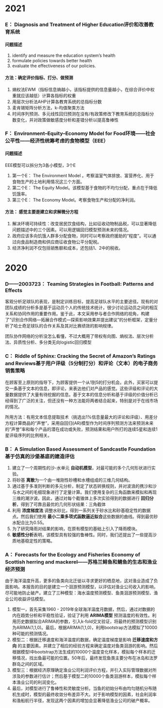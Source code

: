 # 2021

### E： Diagnosis and Treatment of Higher Education评价和改善教育系统

#### 问题描述

1. identify and measure the education system’s health
2. formulate policies towards better health 
3. evaluate the effectiveness of our policies.  

#### 方法：确定评价指标、打分、做预测

1. 熵权法EWM（指标信息熵越小，该指标提供的信息量越小，在综合评价中权重就应该越低）计算各指标的权重
2. 用层次分析法AHP计算各教育系统的总指标分数
3. 麦肯锡矩阵分析方法，k-均值聚类方法
4. 时间序列预测、多元线性回归预测在没有/有政策修改下教育系统的总指标分数变化，并对政策做敏感度分析和差错分析以提高鲁棒性

### F： Environment–Equity–Economy Model for Food环境——社会公平性——经济性统筹考虑的食物模型（EEE）

#### 问题描述

EEE模型可以拆分为3各小模型，3个E

1. 第一个E： The Environment Model 。考察温室气体排放、富营养化、用于食物生产的土地利用情况这三个方面。
2. 第二个E： The Equity Model。该模型基于食物的不均匀分配，重点在于降低饥饿率。
3. 第三个E： The Economy Model。考察食物生产和分配的净利润。

#### 方法： 感觉主要是建立和求解微分方程

1. 解决环境可持续性：改变居民饮食结构，比如征收动物制品税，可以显著降低问题描述中的三个因素。可以用逻辑回归模型预测未来的情况。
2. 政府应该多向饥饿人群多分配食物，同时可以考察政府援助的“程度”。可以通过向食品制造商和供应商征收食物公平分配税。
3. 经济净利润不仅包括销售额和成本，还包括1、2中的税收。



# 2020

### D——2003723： Teaming Strategies in Football: Patterns and Effects

客观分析足球队的表现，是制定训练目标，提高足球队水平的主要途径。现有的对团队成绩的分析多是基于运动员个人的传统技术统计，很少讨论运动员之间的相互关系和协同作用的重要作用。鉴于此，本文采用参与者合作网络的视角，构建了“识别合作网络—拓展合作模式—探索影响效果并提出建议”的分析框架，定量分析了哈士奇足球队的合作关系及其对比赛绩效的影响规律。

团队协作网络的分析没怎么看懂，不过大概用了带权有向图、熵权法、层次分析法、异质性分析、多分类无向logistic回归模型

### C： Riddle of Sphinx: Cracking the Secret of Amazon’s Ratings and Reviews基于用户评级（5分制打分）和评论（文本）的电子商务销售策略

在顾客至上原则的指导下，为顾客提供一个从1到5的打分机会。此外，买家可以提交一条基于文本的信息，即评论，来表达他们对产品的感觉。这些评级和评论的大量数据提供了大量有待挖掘的信息。基于文本的信息分析和基于评级的价值分析已经得到了广泛的关注，但还没有一种方法能将两者结合起来，特别是对于在线市场的情况。

所用方法：有用文本信息提取技术（挑选出1%信息量最大的评论和评级）、用差分方程计算商品的“声誉”，采用自回归(AR)模型作为时间序列预测方法来预测未来的“声誉”率和每个产品的潜在成功或失败，预测结果和用户所打的连续5星和连续1星评级序列的比例相关。

### B： A Simulation Based Assessment of Sandcastle Foundation基于仿真的沙堡基底的建造评估

1. 建立了一个周期性的沙-水单元 **自动机模型**，对最可能的多个几何形状进行实验。
2. 将砂基 **离散**为一个由一堆刚性砂槽和水槽组成的三维几何结构。
3. 通过基于多准则判断的多元分析，制定了状态转换规则，并对波浪的携沙和沙与水之间的毛细现象进行了定量计算。我们使用复杂的三角函数来模拟和再现三维的潮汐波。因此，通过对每个截锥体上多次实验得到的数据进行 **回归分析**，得到了可靠且最优的几何形状结果：三角截体
4. 利用 **浓度梯度法** 调整水砂比，得到一系列关于砂水比和砂基稳定性的数据点。然后我们使用 **最小二乘多项式函数逼近拟合**这些数据的曲线。得到最优砂水配合比为0.55。
5. 为了研究降雨对结果的影响，在原有模型的基础上引入了降雨模块。
6. **敏感性分析**表明，该模型具有较强的鲁棒性。同时，我们还提出了一些提高沙质地基稳定性的策略。

### A： Forecasts for the Ecology and Fisheries Economy of Scottish herring and mackerel——苏格兰鲱鱼和鲭鱼的生态和渔业经济预测

由于海洋温度升高，更多的鱼类向北迁徙以寻求更好的栖息地，这对渔业造成了负面影响。本报告的目的是建立一个洄游预测模型，以评估对渔业公司收入的影响，尽可能地防止破产。建立了三种模型：海水温度预测模型、鱼类洄游预测模型、渔业公司收益评估模型。

1. 模型一，首先采集1960 - 2019年全球海洋温度月数据，然后，通过对数据的内在趋势分析和平稳性验证，验证了利用 **ARIMA模型** 预测温度的有效性。利用历史数据拟合ARIMA的参数，引入k-fold交叉验证，将最终的预测模型识别为ARIMA(1,1,0)。最后，根据ARIMA(1,1,0)，利用bootstrap方法模拟了10000种可能的预测情况。
2. 模型二：根据迁移速度和海洋温度的数据，确定温度梯度是影响 **迁移速度和方向** 的主要因素。并建立了相应的经验方程来确定温度对鱼类洄游的影响。然后根据模型I中bootstrap方法生成的10000个温度变化样本，模拟每个样本的迁移情况，找出鱼最可能的位置。50年后，最终发现鱼类主要分布在冰岛和法罗群岛之间的区域。
3. 模型三：根据经济原理确定渔业公司利润评价方程，并引入实际管理数据对所涉及的参数进行估计；然后基于模型二的10000个鱼类洄游样本，模拟每个样本渔业公司的利润变化。
4. 最后，对模型进行了鲁棒性和灵敏度分析。当鱼的初始分布由均匀随机分布随机生成时，模型的最终收敛分布差异不大。对于影响模型的因素，社会利润率和渔船航行半径，发现这两个因素的增加会显著降低渔业公司的破产概率。

